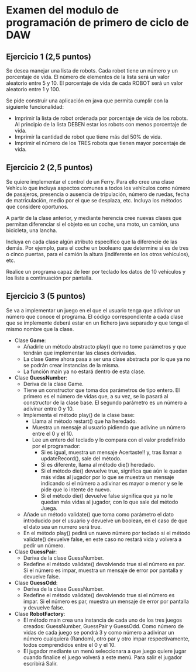 # Examen del modulo de programación de primero de ciclo de DAW
## Ejercicio 1 (2,5 puntos)
Se desea manejar una lista de robots. Cada robot tiene un número y un porcentaje de vida. El número de elementos de la lista será un valor aleatorio entre 5 y 10. El porcentaje de vida de cada ROBOT será un valor aleatorio entre 1 y 100.

Se pide construir una aplicación en java que permita cumplir con la siguiente funcionalidad:
  - Imprimir la lista de robot ordenada por porcentaje de vida de los robots. Al principio de la lista DEBEN estar los robots con menos porcentaje de vida.
  - Imprimir la cantidad de robot que tiene más del 50% de vida.
  - Imprimir el número de los TRES robots que tienen mayor porcentaje de vida.

## Ejercicio 2 (2,5 puntos)
Se quiere implementar el control de un Ferry. Para ello cree una clase Vehículo que incluya aspectos comunes a todos los vehículos como número de pasajeros, presencia o ausencia de tripulación, número de ruedas, fecha de matriculación, medio por el que se desplaza, etc. Incluya los métodos que considere oportunos.

A partir de la clase anterior, y mediante herencia cree nuevas clases que permitan diferenciar si el objeto es un coche, una moto, un camión, una bicicleta, una lancha.

Incluya en cada clase algún atributo específico que la diferencie de las demás. Por ejemplo, para el coche un booleano que determine si es de tres o cinco puertas, para el camión la altura (indiferente en los otros vehículos), etc.

Realice un programa capaz de leer por teclado los datos de 10 vehículos y los liste a continuación por pantalla.

## Ejercicio 3 (5 puntos)
Se va a implementar un juego en el que el usuario tenga que adivinar un número que conoce el programa. El código correspondiente a cada clase que se implemente deberá estar en un fichero java separado y que tenga el mismo nombre que la clase.

- Clase **Game**:
  - Añadirle un método abstracto play() que no tome parámetros y que tendrán que implementar las clases derivadas.
  - La clase Game ahora pasa a ser una clase abstracta por lo que ya no se podrán crear instancias de la misma.
  - La función main ya no estará dentro de esta clase.
- Clase **GuessNumber**:
  - Deriva de la clase Game.
  - Tiene un constructor que toma dos parámetros de tipo entero. El primero es el número de vidas que, a su vez, se lo pasará al constructor de la clase base. El segundo parámetro es un número a adivinar entre 0 y 10.
  - Implementa el método play() de la clase base:
    - Llama al método restart() que ha heredado.
    - Muestra un mensaje al usuario pidiendo que adivine un número entre el 0 y el 10.
    - Lee un entero del teclado y lo compara con el valor predefinido por el programador: 
      - Si es igual, muestra un mensaje Acertaste!! y, tras llamar a updateRecord(), sale del método.
      - Si es diferente, llama al método die() heredado.
      - Si el método die() devuelve true, significa que aún le quedan más vidas al jugador por lo que se muestra un mensaje indicando si el número a adivinar es mayor o menor y se le pide que lo intente de nuevo.
      - Si el método die() devuelve false significa que ya no le quedan más vidas al jugador, con lo que sale del método Juega.
  - Añade un método validate() que toma como parámetro el dato introducido por el usuario y devuelve un boolean, en el caso de que el dato sea un numero será true. 
  - En el método play() pedirá un nuevo número por teclado si el método validate() devuelve false, en este caso no restará vida y volvera a pedir un número.
- Clase **GuessPair**:
  - Deriva de la clase GuessNumber.
  - Redefine el método validate() devolviendo true si el número es par. Si el número es impar, muestra un mensaje de error por pantalla y devuelve false.
- Clase **GuessOdd**:
  - Deriva de la clase GuessNumber.
  - Redefine el método validate() devolviendo true si el número es impar. Si el número es par, muestra un mensaje de error por pantalla y devuelve false.
- Clase **RobotFactory**:
  - El método main crea una instancia de cada uno de los tres juegos creados: GuessNumber, GuessPair y GuessOdd. Como número de vidas de cada juego se pondrá 3 y como número a adivinar un número cualquiera (Random), otro par y otro impar respectivamente, todos comprendidos entre el 0 y el 10.
  - El jugador mediante un menú seleccionara a que juego quiere jugar cuando finalice el juego volverá a este menú. Para salir el jugador escribirá Salir.
